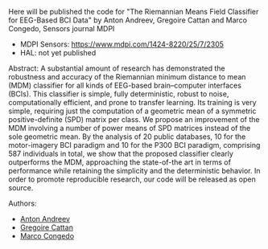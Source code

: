 Here will be published the code for "The Riemannian Means Field Classifier for EEG-Based BCI Data" by Anton Andreev, Gregoire Cattan and Marco Congedo, Sensors journal MDPI

* MDPI Sensors: https://www.mdpi.com/1424-8220/25/7/2305
* HAL: not yet published

Abstract: A substantial amount of research has demonstrated the robustness and accuracy of the Riemannian minimum distance to mean (MDM) classifier for all kinds of EEG-based brain–computer interfaces (BCIs). This classifier is simple, fully deterministic, robust to noise, computationally efficient, and prone to transfer learning. Its training is very simple, requiring just the computation of a geometric mean of a symmetric positive-definite (SPD) matrix per class. We propose an improvement of the MDM involving a number of power means of SPD matrices instead of the sole geometric mean. By the analysis of 20 public databases, 10 for the motor-imagery BCI paradigm and 10 for the P300 BCI paradigm, comprising 587 individuals in total, we show that the proposed classifier clearly outperforms the MDM, approaching the state-of-the art in terms of performance while retaining the simplicity and the deterministic behavior. In order to promote reproducible research, our code will be released as open source.

Authors:
* [Anton Andreev](https://scholar.google.com/citations?user=NFtzWMAAAAAJ&hl=en)
* [Gregoire Cattan](https://scholar.google.com/citations?user=SYe1u-kAAAAJ&hl=en)
* [Marco Congedo](https://scholar.google.com/citations?user=f9a1rO0AAAAJ&hl=en)
